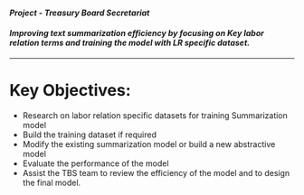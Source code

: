 #### *Project - Treasury Board Secretariat*
#### *Improving text summarization efficiency by focusing on Key labor relation terms and training the model with LR specific dataset.*

---

# Key Objectives:
* Research on labor relation specific datasets for training Summarization model
* Build the training dataset if required
* Modify the existing summarization model or build a new abstractive model
* Evaluate the performance of the model
* Assist the TBS team to review the efficiency of the model and to design the final model. 
